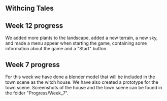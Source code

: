 Withcing Tales
--------------

Week 12 progress
---------------
We added more plants to the landscape, added a new terrain, a new sky, and made a menu appear when starting the game, containing some information about the game and a "Start" button. 

Week 7 progress
---------------
For this week we have done a blender model that will be included in the town scene as the witch house. We have also created a prototype for the town scene.
Screenshots of the house and the town scene can be found in the folder "Progress/Week_7".

